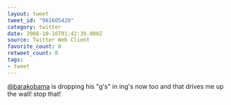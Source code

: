 ```yaml
---
layout: tweet
tweet_id: "961605420"
category: twitter
date: 2008-10-16T01:42:39.000Z
source: Twitter Web Client
favorite_count: 0
retweet_count: 0
tags:
- tweet
---
```


[@barakobama](https://twitter.com/@barakobama) is dropping his "g's" in ing's now too and that drives me up the wall!  stop that!
